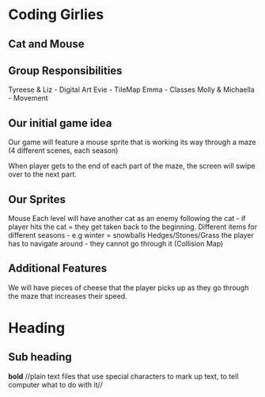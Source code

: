 # Coding Girlies

## Cat and Mouse

## Group Responsibilities

Tyreese & Liz - Digital Art
Evie - TileMap
Emma - Classes
Molly & Michaella - Movement

## Our initial game idea

Our game will feature a mouse sprite that is working its way through a maze (4 different scenes, each season)

When player gets to the end of each part of the maze, the screen will swipe over to the next part.

## Our Sprites

Mouse
Each level will have another cat as an enemy following the cat - if player hits the cat = they get taken back to the beginning.
Different items for different seasons - e.g winter = snowballs
Hedges/Stones/Grass the player has to navigate around - they cannot go through it (Collision Map)

## Additional Features

We will have pieces of cheese that the player picks up as they go through the maze that increases their speed.








# Heading
## Sub heading
**bold**
//plain text files that use special characters to mark up text, to tell computer what to do with it//
